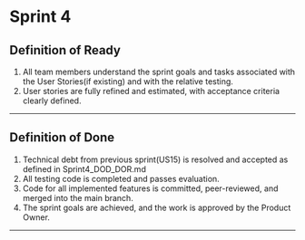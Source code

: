 # Sprint 4

## Definition of Ready
1. All team members understand the sprint goals and tasks associated with the User Stories(if existing) and with the relative testing.  
2. User stories are fully refined and estimated, with acceptance criteria clearly defined.   

---

## Definition of Done
1. Technical debt from previous sprint(US15) is resolved and accepted as defined in Sprint4_DOD_DOR.md
2. All testing code is completed and passes evaluation.  
3. Code for all implemented features is committed, peer-reviewed, and merged into the main branch.  
4. The sprint goals are achieved, and the work is approved by the Product Owner.  

---